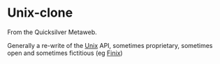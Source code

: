 
# Unix-clone

From the Quicksilver Metaweb.

Generally a re-write of the [Unix](/unix) API, sometimes proprietary, sometimes open and sometimes fictitious (eg [Finix](/finix))
